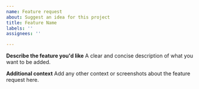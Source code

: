 ```yaml
---
name: Feature request
about: Suggest an idea for this project
title: Feature Name
labels: ''
assignees: ''

---
```


**Describe the feature you'd like**
A clear and concise description of what you want to be added.

**Additional context**
Add any other context or screenshots about the feature request here.
